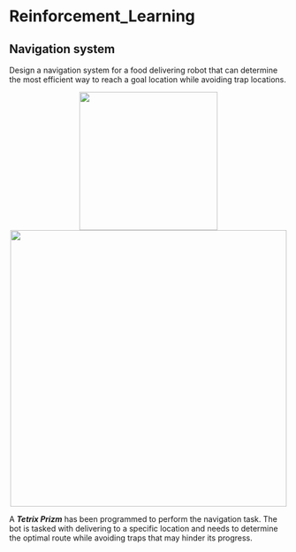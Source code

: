 # Reinforcement_Learning


## Navigation system
Design a navigation system for a food delivering robot that can determine the most efficient way to reach a goal location while avoiding trap locations.

<p align="center" >
<img src="https://user-images.githubusercontent.com/90817926/229552813-a3f7d9a2-860f-44e0-bc4a-d2d71591334a.png" width="250" />
<img src="https://user-images.githubusercontent.com/90817926/229553971-511dfc04-fafc-422a-b330-4b270cab8eba.png" width="500"/>
</P>

A ***Tetrix Prizm*** has been programmed to perform the navigation task. The bot is tasked with delivering to a specific location and needs to determine the optimal route while avoiding traps that may hinder its progress.



